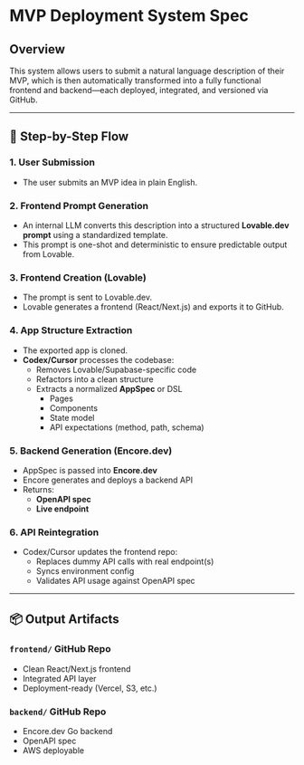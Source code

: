 # MVP Deployment System Spec

## Overview

This system allows users to submit a natural language description of their MVP, which is then automatically transformed into a fully functional frontend and backend—each deployed, integrated, and versioned via GitHub.

---

## 🧾 Step-by-Step Flow

### 1. User Submission
- The user submits an MVP idea in plain English.

### 2. Frontend Prompt Generation
- An internal LLM converts this description into a structured **Lovable.dev prompt** using a standardized template.
- This prompt is one-shot and deterministic to ensure predictable output from Lovable.

### 3. Frontend Creation (Lovable)
- The prompt is sent to Lovable.dev.
- Lovable generates a frontend (React/Next.js) and exports it to GitHub.

### 4. App Structure Extraction
- The exported app is cloned.
- **Codex/Cursor** processes the codebase:
  - Removes Lovable/Supabase-specific code
  - Refactors into a clean structure
  - Extracts a normalized **AppSpec** or DSL
    - Pages
    - Components
    - State model
    - API expectations (method, path, schema)

### 5. Backend Generation (Encore.dev)
- AppSpec is passed into **Encore.dev**
- Encore generates and deploys a backend API
- Returns:
  - **OpenAPI spec**
  - **Live endpoint**

### 6. API Reintegration
- Codex/Cursor updates the frontend repo:
  - Replaces dummy API calls with real endpoint(s)
  - Syncs environment config
  - Validates API usage against OpenAPI spec

---

## 📦 Output Artifacts

### `frontend/` GitHub Repo
- Clean React/Next.js frontend
- Integrated API layer
- Deployment-ready (Vercel, S3, etc.)

### `backend/` GitHub Repo
- Encore.dev Go backend
- OpenAPI spec
- AWS deployable
